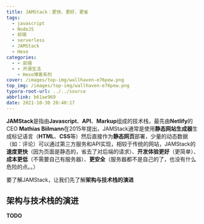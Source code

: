 ```yaml
---
title: JAMStack：更快、更好、更省
tags:
  - javascript
  - NodeJS
  - 前端
  - serverless
  - JAMStack
  - Hexo
categories:
  - - 前端
  - - 开源生活
    - Hexo博客系列
cover: /images/top-img/wallhaven-e76pew.png
top_img: /images/top-img/wallhaven-e76pew.png
typora-root-url: ../../source
abbrlink: b61ae969
date: 2021-10-30 20:40:17
---
```


**JAMStack**是指由**Javascript**、**API**、**Markup**组成的技术栈，最先由**Netlify**的CEO **Mathias Biilmann**在2015年提出，JAMStack通常是使用**静态网站生成器**生成标记语言（**HTML**、**CSS**等）然后直接作为**静态网页**部署，少量的动态数据（如：评论）可以通过第三方服务和API实现，相较于传统的网站，JAMStack的**速度更快**（因为页面是静态的，省去了对后端的请求）、**开发体验更好**（更简单）、**成本更低**（不需要自己有服务器）、**更安全**（服务器都不是自己的了，也没有什么危险的点。。）

要了解JAMStack，让我们先了解**架构与技术栈的演进**

## 架构与技术栈的演进

**TODO**

